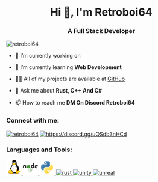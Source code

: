 <h1 align="center">Hi 👋, I'm Retroboi64</h1>
<h3 align="center">A Full Stack Developer</h3>

<p align="left"> <img src="https://komarev.com/ghpvc/?username=retroboi64&label=Profile%20views&color=0e75b6&style=flat" alt="retroboi64" /> </p>

- 🔭 I’m currently working on [](https://github.com/Retroboi64/)

- 🌱 I’m currently learning **Web Development**

- 👨‍💻 All of my projects are available at [GitHub](GitHub)

- 💬 Ask me about **Rust, C++ And C#**

- 📫 How to reach me **DM On Discord Retroboi64**

<h3 align="left">Connect with me:</h3>
<p align="left">
<a href="https://www.youtube.com/c/retroboi64" target="blank"><img align="center" src="https://raw.githubusercontent.com/rahuldkjain/github-profile-readme-generator/master/src/images/icons/Social/youtube.svg" alt="retroboi64" height="30" width="40" /></a>
<a href="https://discord.gg/https://discord.gg/uQSdb3nHCd" target="blank"><img align="center" src="https://raw.githubusercontent.com/rahuldkjain/github-profile-readme-generator/master/src/images/icons/Social/discord.svg" alt="https://discord.gg/uQSdb3nHCd" height="30" width="40" /></a>
</p>

<h3 align="left">Languages and Tools:</h3>
<p align="left"> <a href="https://www.linux.org/" target="_blank" rel="noreferrer"> <img src="https://raw.githubusercontent.com/devicons/devicon/master/icons/linux/linux-original.svg" alt="linux" width="40" height="40"/> </a> <a href="https://nodejs.org" target="_blank" rel="noreferrer"> <img src="https://raw.githubusercontent.com/devicons/devicon/master/icons/nodejs/nodejs-original-wordmark.svg" alt="nodejs" width="40" height="40"/> </a> <a href="https://www.python.org" target="_blank" rel="noreferrer"> <img src="https://raw.githubusercontent.com/devicons/devicon/master/icons/python/python-original.svg" alt="python" width="40" height="40"/> </a> <a href="https://www.rust-lang.org" target="_blank" rel="noreferrer"> <img src="[https://raw.githubusercontent.com/devicons/devicon/master/icons/rust/rust-plain.svg](https://raw.githubusercontent.com/rahuldkjain/github-profile-readme-generator/master/src/images/icons/ProgrammingLanguages/rust.svg)" alt="rust" width="40" height="40"/> </a> <a href="https://unity.com/" target="_blank" rel="noreferrer"> <img src="https://www.vectorlogo.zone/logos/unity3d/unity3d-icon.svg" alt="unity" width="40" height="40"/> </a> <a href="https://unrealengine.com/" target="_blank" rel="noreferrer"> <img src="https://raw.githubusercontent.com/kenangundogan/fontisto/036b7eca71aab1bef8e6a0518f7329f13ed62f6b/icons/svg/brand/unreal-engine.svg" alt="unreal" width="40" height="40"/> </a> </p>

